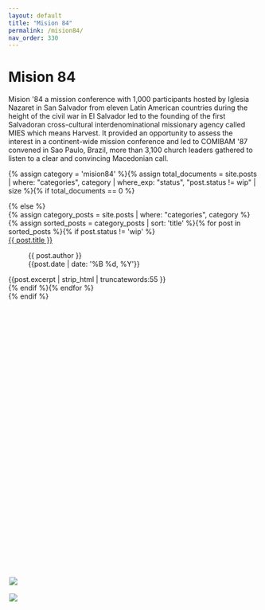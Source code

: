 ```yaml
---
layout: default
title: "Mision 84"
permalink: /mision84/
nav_order: 330
---
```

<h1 class="category-title">Mision 84</h1>

<p>Mision '84 a mission conference with 1,000 participants hosted by Iglesia Nazaret in San Salvador from eleven Latin American countries during the height of the civil war in El Salvador led to the founding of the first Salvadoran cross-cultural interdenominational missionary agency called MIES which means Harvest. It provided an opportunity to assess the interest in a continent-wide mission conference and led to COMIBAM '87 convened in Sao Paulo, Brazil, more than 3,100 church leaders gathered to listen to a clear and convincing Macedonian call.</p>

{% assign category = 'mision84' %}{% assign total_documents = site.posts | where: "categories", category | where_exp: "status", "post.status != wip" | size %}{% if total_documents == 0 %}
  <figure style="position: fixed; top: 30%; left: 50%; margin-left: -250px; width: 400px;">
    <img src="{{ site.baseurl }}/assets/images/luis-and-doris-300px.png" style="display: block; margin: auto"><br>
    <img src="{{ site.baseurl }}/assets/images/staytuned.png" style="display: block; margin: auto">
  </figure>
{% else %}
  <div class="article-container">
  {% assign category_posts = site.posts | where: "categories", category %}
   {% assign sorted_posts = category_posts | sort: 'title' %}{% for post in sorted_posts %}{% if post.status != 'wip' %}
      <div class="article-list">
        <div class="article-category"></div>
        <div class="article-summary">
          <a href="{{ post.url | prepend: site.baseurl }}">{{ post.title }}</a><br>
          <figure class="author-date">
            <div class="author">{{ post.author }}</div>
            <div class="publication-date"><time datetime="{{post.date | date: '%F'}}">{{post.date | date: '%B %d, %Y'}}</time></div>
          </figure>
          <div class="excerpt">{{post.excerpt | strip_html | truncatewords:55 }}</div>
        </div>
      </div>
    {% endif %}{% endfor %}
  </div>
{% endif %}
